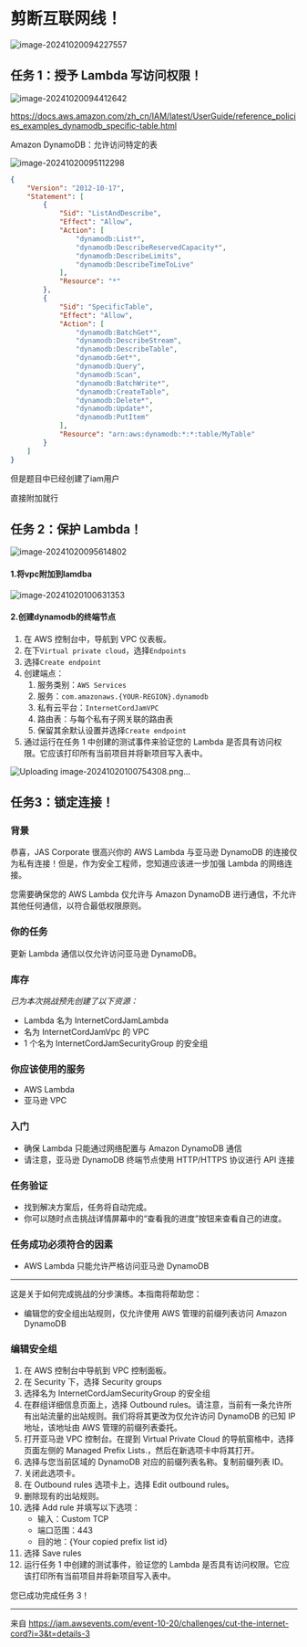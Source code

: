 # **剪断互联网线！**

![image-20241020094227557](https://github.com/user-attachments/assets/de9ef56a-169d-4be3-89cc-e5aab7ff90c8)



## 任务 1：授予 Lambda 写访问权限！

![image-20241020094412642](https://github.com/user-attachments/assets/deeff23d-9ac5-45b8-932c-c8265c5dd956)


https://docs.aws.amazon.com/zh_cn/IAM/latest/UserGuide/reference_policies_examples_dynamodb_specific-table.html

Amazon DynamoDB：允许访问特定的表

![image-20241020095112298](https://github.com/user-attachments/assets/9842250f-5f08-4189-bb4a-f36a4829cc19)


```json
{
    "Version": "2012-10-17",
    "Statement": [
        {
            "Sid": "ListAndDescribe",
            "Effect": "Allow",
            "Action": [
                "dynamodb:List*",
                "dynamodb:DescribeReservedCapacity*",
                "dynamodb:DescribeLimits",
                "dynamodb:DescribeTimeToLive"
            ],
            "Resource": "*"
        },
        {
            "Sid": "SpecificTable",
            "Effect": "Allow",
            "Action": [
                "dynamodb:BatchGet*",
                "dynamodb:DescribeStream",
                "dynamodb:DescribeTable",
                "dynamodb:Get*",
                "dynamodb:Query",
                "dynamodb:Scan",
                "dynamodb:BatchWrite*",
                "dynamodb:CreateTable",
                "dynamodb:Delete*",
                "dynamodb:Update*",
                "dynamodb:PutItem"
            ],
            "Resource": "arn:aws:dynamodb:*:*:table/MyTable"
        }
    ]
}
```

但是题目中已经创建了iam用户

直接附加就行





## 任务 2：保护 Lambda！



![image-20241020095614802](https://github.com/user-attachments/assets/609b734a-2ecf-486c-8abb-ec9ed40fdd12)


#### 1.将vpc附加到lamdba

![image-20241020100631353](https://github.com/user-attachments/assets/4d4a40dc-d2d5-42b9-a0ce-bf461ded4ccb)


#### 2.创建dynamodb的终端节点

1. 在 AWS 控制台中，导航到 VPC 仪表板。
2. 在下`Virtual private cloud`，选择`Endpoints`
3. 选择`Create endpoint`
4. 创建端点：
   1. 服务类别：`AWS Services`
   2. 服务：`com.amazonaws.{YOUR-REGION}.dynamodb`
   3. 私有云平台：`InternetCordJamVPC`
   4. 路由表：与每个私有子网关联的路由表
   5. 保留其余默认设置并选择`Create endpoint`
5. 通过运行在任务 1 中创建的测试事件来验证您的 Lambda 是否具有访问权限。它应该打印所有当前项目并将新项目写入表中。

![Uploading image-20241020100754308.png…]()




## 任务3：锁定连接！

### 背景

恭喜，JAS Corporate 很高兴你的 AWS Lambda 与亚马逊 DynamoDB 的连接仅为私有连接！但是，作为安全工程师，您知道应该进一步加强 Lambda 的网络连接。

您需要确保您的 AWS Lambda 仅允许与 Amazon DynamoDB 进行通信，不允许其他任何通信，以符合最低权限原则。

### 你的任务

更新 Lambda 通信以仅允许访问亚马逊 DynamoDB。

### 库存

*已为本次挑战预先创建了以下资源：*

- Lambda 名为 InternetCordJamLambda
- 名为 InternetCordJamVpc 的 VPC
- 1 个名为 InternetCordJamSecurityGroup 的安全组

### 你应该使用的服务

- AWS Lambda
- 亚马逊 VPC

### 入门

- 确保 Lambda 只能通过网络配置与 Amazon DynamoDB 通信
- 请注意，亚马逊 DynamoDB 终端节点使用 HTTP/HTTPS 协议进行 API 连接

### 任务验证

- 找到解决方案后，任务将自动完成。
- 你可以随时点击挑战详情屏幕中的“查看我的进度”按钮来查看自己的进度。

### 任务成功必须符合的因素

- AWS Lambda 只能允许严格访问亚马逊 DynamoDB

---

这是关于如何完成挑战的分步演练。本指南将帮助您：

- 编辑您的安全组出站规则，仅允许使用 AWS 管理的前缀列表访问 Amazon DynamoDB

### 编辑安全组

1. 在 AWS 控制台中导航到 VPC 控制面板。
2. 在 Security 下，选择 Security groups
3. 选择名为 InternetCordJamSecurityGroup 的安全组
4. 在群组详细信息页面上，选择 Outbound rules。请注意，当前有一条允许所有出站流量的出站规则。我们将将其更改为仅允许访问 DynamoDB 的已知 IP 地址，该地址由 AWS 管理的前缀列表委托。
5. 打开亚马逊 VPC 控制台。在提到 Virtual Private Cloud 的导航窗格中，选择页面左侧的 Managed Prefix Lists.，然后在新选项卡中将其打开。
6. 选择与您当前区域的 DynamoDB 对应的前缀列表名称。复制前缀列表 ID。
7. 关闭此选项卡。
8. 在 Outbound rules 选项卡上，选择 Edit outbound rules。
9. 删除现有的出站规则。
10. 选择 Add rule 并填写以下选项：
    - 输入：Custom TCP
    - 端口范围：443
    - 目的地：{Your copied prefix list id}
11. 选择 Save rules
12. 运行任务 1 中创建的测试事件，验证您的 Lambda 是否具有访问权限。它应该打印所有当前项目并将新项目写入表中。

您已成功完成任务 3！

---

来自 <https://jam.awsevents.com/event-10-20/challenges/cut-the-internet-cord?i=3&t=details-3>